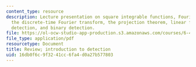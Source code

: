 ```yaml
---
content_type: resource
description: Lecture presentation on square integrable functions, Fourier transforms,
  the discrete-time Fourier transform, the projection theorem, linear filtering processes,
  detection, and binary detection.
file: https://ol-ocw-studio-app-production.s3.amazonaws.com/courses/6-450-principles-of-digital-communication-i-fall-2009/16db0f6c9f3241cc6fa4d0a27b577803_MIT6_450F09_slide16.pdf
file_type: application/pdf
resourcetype: Document
title: Review; introduction to detection
uid: 16db0f6c-9f32-41cc-6fa4-d0a27b577803
---
```

